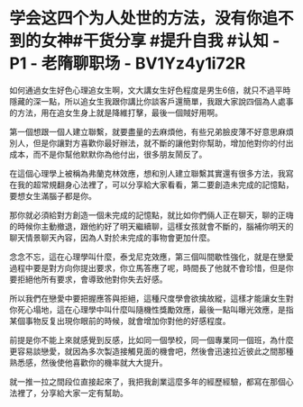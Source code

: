 # 学会这四个为人处世的方法，没有你追不到的女神#干货分享 #提升自我 #认知 - P1 - 老隋聊职场 - BV1Yz4y1i72R

如何通過女生好色心理追女生啊，文大講女生好色程度是男生6倍，就只不過平時隱藏的深一點，所以追女生我跟你講比你談客戶還簡單，我跟大家說四個為人處事的方法，用在追女生身上就是降維打擊，最後一個賊好用啊。

第一個想跟一個人建立聯繫，就要盡量的去麻煩他，有些兄弟臉皮薄不好意思麻煩別人，但是你讓對方喜歡你最好辦法，就不斷的讓他對你幫助，增加他對你的付出成本，而不是你幫他默默你為他付出，很多朋友鬧反了。

在這個心理學上被稱為弗蘭克林效應，想和別人建立聯繫其實還有很多方法，我寫在我的超常規翻身心法裡了，可以分享給大家看看，第二要創造未完成的記憶點，要想女生滿腦子都是你。

那你就必須給對方創造一個未完成的記憶點，就比如你們倆人正在聊天，聊的正嗨的時候你主動撤退，跟他約好了明天繼續聊，這樣女孩就會不斷的，腦補你明天的聊天情景聊天內容，因為人對於未完成的事物會更加什麼。

念念不忘，這在心理學叫什麼，泰戈尼克效應，第三個叫間歇性強化，就是在戀愛過程中要是對方向你提出要求，你立馬答應了呢，時間長了他就不會珍惜，但是你要拒絕他所有要求，會導致他對你失去好感。

所以我們在戀愛中要把握應答與拒絕，這種尺度學會欲擒故縱，這樣才能讓女生對你死心塌地，這在心理學中叫什麼叫隨機性獎勵效應，最後一點叫曝光效應，是指某個事物反复出現你眼前的時候，就會增加你對他的好感程度。

前提是你不能上來就感覺到反感，比如同一個學校，同一個專業同一個班，為什麼更容易談戀愛，就因為多次製造接觸見面的機會吧，然後會迅速拉近彼此之間那種熟悉感，然後使他喜歡你的機率就大大提升。

就一推一拉之間段位直接起來了，我把我創業這麼多年的經歷經驗，都寫在那個心法裡了，分享給大家一定有幫助。

